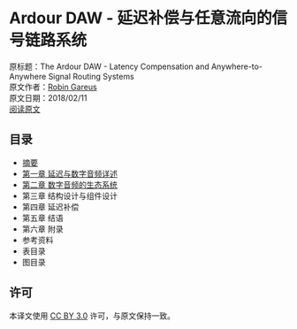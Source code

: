 # Ardour DAW - 延迟补偿与任意流向的信号链路系统
原标题：The Ardour DAW - Latency Compensation and Anywhere-to-Anywhere Signal Routing Systems  
原文作者：[Robin Gareus](https://github.com/x42)  
原文日期：2018/02/11  
[阅读原文](https://gareus.org/misc/thesis-p8/2017-12-Gareus-Lat.pdf)

## 目录

- [摘要](./abstract.md)
- [第一章 延迟与数字音频详述](./1-on-latency-and-digital-audio.md)
- [第二章 数字音频的生态系统](./2-the-digital-audio-ecosystem.md)
- 第三章 结构设计与组件设计
- 第四章 延迟补偿
- 第五章 结语
- 第六章 附录
- 参考资料
- 表目录
- 图目录

## 许可

本译文使用 [CC BY 3.0](https://creativecommons.org/licenses/by/3.0/) 许可，与原文保持一致。
